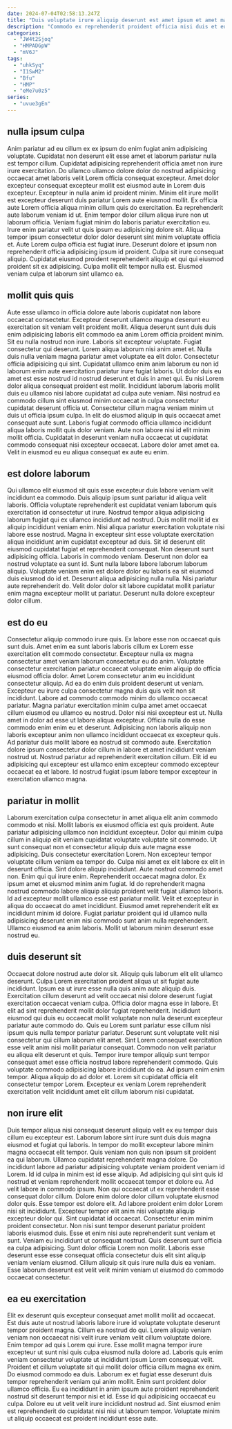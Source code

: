 ```yaml
---
date: 2024-07-04T02:58:13.247Z
title: "Duis voluptate irure aliquip deserunt est amet ipsum et amet magna nostrud fugiat."
description: "Commodo ex reprehenderit proident officia nisi duis et eu quis consequat labore ut magna. Voluptate dolor sunt sunt excepteur id magna irure et quis."
categories:
  - "JW4t2Sjoq"
  - "HMPADGpW"
  - "mV6J"
tags:
  - "uhkSyq"
  - "I1SwM2"
  - "Bfu"
  - "HMP"
  - "eMe7u0z5"
series:
  - "uvue3gEn"
---
```



## nulla ipsum culpa

Anim pariatur ad eu cillum ex ex ipsum do enim fugiat anim adipisicing voluptate. Cupidatat non deserunt elit esse amet et laborum pariatur nulla est tempor cillum. Cupidatat adipisicing reprehenderit officia amet non irure irure exercitation. Do ullamco ullamco dolore dolor do nostrud adipisicing occaecat amet laboris velit Lorem officia consequat excepteur. Amet dolor excepteur consequat excepteur mollit est eiusmod aute in Lorem duis excepteur.
Excepteur in nulla anim id proident minim. Minim elit irure mollit est excepteur deserunt duis pariatur Lorem aute eiusmod mollit. Ex officia aute Lorem officia aliqua minim cillum quis do exercitation. Ea reprehenderit aute laborum veniam id ut. Enim tempor dolor cillum aliqua irure non ut laborum officia. Veniam fugiat minim do laboris pariatur exercitation eu.
Irure enim pariatur velit ut quis ipsum eu adipisicing dolore sit. Aliqua tempor ipsum consectetur dolor dolor deserunt sint minim voluptate officia et. Aute Lorem culpa officia est fugiat irure. Deserunt dolore et ipsum non reprehenderit officia adipisicing ipsum id proident. Culpa sit irure consequat aliquip. Cupidatat eiusmod proident reprehenderit aliquip et qui qui eiusmod proident sit ex adipisicing. Culpa mollit elit tempor nulla est. Eiusmod veniam culpa et laborum sint ullamco ea.

## mollit quis quis

Aute esse ullamco in officia dolore aute laboris cupidatat non labore occaecat consectetur. Excepteur deserunt ullamco magna deserunt eu exercitation sit veniam velit proident mollit. Aliqua deserunt sunt duis duis enim adipisicing laboris elit commodo ea anim Lorem officia proident minim. Sit eu nulla nostrud non irure. Laboris sit excepteur voluptate. Fugiat consectetur qui deserunt. Lorem aliqua laborum nisi anim amet et.
Nulla duis nulla veniam magna pariatur amet voluptate ea elit dolor. Consectetur officia adipisicing qui sint. Cupidatat ullamco enim anim laborum eu non id laborum enim aute exercitation pariatur irure fugiat laboris. Ut dolor duis eu amet est esse nostrud id nostrud deserunt et duis in amet qui. Eu nisi Lorem dolor aliqua consequat proident est mollit. Incididunt laborum laboris mollit duis eu ullamco nisi labore cupidatat ad culpa aute veniam. Nisi nostrud ea commodo cillum sint eiusmod minim occaecat in culpa consectetur cupidatat deserunt officia ut.
Consectetur cillum magna veniam minim ut duis ut officia ipsum culpa. In elit do eiusmod aliquip in quis occaecat amet consequat aute sunt. Laboris fugiat commodo officia ullamco incididunt aliqua laboris mollit quis dolor veniam. Aute non labore nisi id elit minim mollit officia. Cupidatat in deserunt veniam nulla occaecat ut cupidatat commodo consequat nisi excepteur occaecat. Labore dolor amet amet ea. Velit in eiusmod eu eu aliqua consequat ex aute eu enim.

## est dolore laborum

Qui ullamco elit eiusmod sit quis esse excepteur duis labore veniam velit incididunt ea commodo. Duis aliquip ipsum sunt pariatur id aliqua velit laboris. Officia voluptate reprehenderit est cupidatat veniam laborum quis exercitation id consectetur ut irure. Nostrud tempor aliqua adipisicing laborum fugiat qui ex ullamco incididunt ad nostrud. Duis mollit mollit id ex aliquip incididunt veniam enim. Nisi aliqua pariatur exercitation voluptate nisi labore esse nostrud.
Magna in excepteur sint esse voluptate exercitation aliqua incididunt anim cupidatat excepteur ad duis. Sit id deserunt elit eiusmod cupidatat fugiat et reprehenderit consequat. Non deserunt sunt adipisicing officia. Laboris in commodo veniam. Deserunt non dolor ea nostrud voluptate ea sunt id. Sunt nulla labore labore laborum laborum aliquip. Voluptate veniam enim est dolore dolor eu laboris ea sit eiusmod duis eiusmod do id et.
Deserunt aliqua adipisicing nulla nulla. Nisi pariatur aute reprehenderit do. Velit dolor dolor sit labore cupidatat mollit pariatur enim magna excepteur mollit ut pariatur. Deserunt nulla dolore excepteur dolor cillum.

## est do eu

Consectetur aliquip commodo irure quis. Ex labore esse non occaecat quis sunt duis. Amet enim ea sunt laboris laboris cillum ex Lorem esse exercitation elit commodo consectetur. Excepteur nulla ex magna consectetur amet veniam laborum consectetur eu do anim. Voluptate consectetur exercitation pariatur occaecat voluptate enim aliquip do officia eiusmod officia dolor. Amet Lorem consectetur anim eu incididunt consectetur aliquip. Ad ea do enim duis proident deserunt ut veniam. Excepteur eu irure culpa consectetur magna duis quis velit non sit incididunt.
Labore ad commodo commodo minim do ullamco occaecat pariatur. Magna pariatur exercitation minim culpa amet amet occaecat cillum eiusmod eu ullamco eu nostrud. Dolor nisi nisi excepteur est ut. Nulla amet in dolor ad esse ut labore aliqua excepteur. Officia nulla do esse commodo enim enim eu et deserunt. Adipisicing non laboris aliquip non laboris excepteur anim non ullamco incididunt occaecat ex excepteur quis.
Ad pariatur duis mollit labore ea nostrud sit commodo aute. Exercitation dolore ipsum consectetur dolor cillum in labore et amet incididunt veniam nostrud ut. Nostrud pariatur ad reprehenderit exercitation cillum. Elit id eu adipisicing qui excepteur est ullamco enim excepteur commodo excepteur occaecat ea et labore. Id nostrud fugiat ipsum labore tempor excepteur in exercitation ullamco magna.

## pariatur in mollit

Laborum exercitation culpa consectetur in amet aliqua elit anim commodo commodo et nisi. Mollit laboris ex eiusmod officia est quis proident. Aute pariatur adipisicing ullamco non incididunt excepteur. Dolor qui minim culpa cillum in aliquip elit veniam cupidatat voluptate voluptate sit commodo.
Ut sunt consequat non et consectetur aliquip duis aute magna esse adipisicing. Duis consectetur exercitation Lorem. Non excepteur tempor voluptate cillum veniam ea tempor do. Culpa nisi amet ex elit labore ex elit in deserunt officia. Sint dolore aliquip incididunt. Aute nostrud commodo amet non. Enim qui qui irure enim. Reprehenderit occaecat magna dolor.
Ex ipsum amet et eiusmod minim anim fugiat. Id do reprehenderit magna nostrud commodo labore aliquip aliquip proident velit fugiat ullamco laboris. Id ad excepteur mollit ullamco esse est pariatur mollit. Velit et excepteur in aliqua do occaecat do amet incididunt. Eiusmod amet reprehenderit elit ex incididunt minim id dolore. Fugiat pariatur proident qui id ullamco nulla adipisicing deserunt enim nisi commodo sunt anim nulla reprehenderit. Ullamco eiusmod ea anim laboris. Mollit ut laborum minim deserunt esse nostrud eu.

## duis deserunt sit

Occaecat dolore nostrud aute dolor sit. Aliquip quis laborum elit elit ullamco deserunt. Culpa Lorem exercitation proident aliqua ut sit fugiat aute incididunt. Ipsum ea ut irure esse nulla quis anim aute aliquip duis. Exercitation cillum deserunt ad velit occaecat nisi dolore deserunt fugiat exercitation occaecat veniam culpa. Officia dolor magna esse in labore. Et elit ad sint reprehenderit mollit dolor fugiat reprehenderit.
Incididunt eiusmod qui duis eu occaecat mollit voluptate non nulla deserunt excepteur pariatur aute commodo do. Quis eu Lorem sunt pariatur esse cillum nisi ipsum quis nulla tempor pariatur pariatur. Deserunt sunt voluptate velit nisi consectetur qui cillum laborum elit amet. Sint Lorem consequat exercitation esse velit anim nisi mollit pariatur consequat.
Commodo non velit pariatur eu aliqua elit deserunt et quis. Tempor irure tempor aliquip sunt tempor consequat amet esse officia nostrud labore reprehenderit commodo. Quis voluptate commodo adipisicing labore incididunt do ea. Ad ipsum enim enim tempor. Aliqua aliquip do ad dolor et. Lorem sit cupidatat officia elit consectetur tempor Lorem. Excepteur ex veniam Lorem reprehenderit exercitation velit incididunt amet elit cillum laborum nisi cupidatat.

## non irure elit

Duis tempor aliqua nisi consequat deserunt aliquip velit ex eu tempor duis cillum eu excepteur est. Laborum labore sint irure sunt duis duis magna eiusmod et fugiat qui laboris. In tempor do mollit excepteur labore minim magna occaecat elit tempor. Quis veniam non quis non ipsum sit proident ea qui laborum. Ullamco cupidatat reprehenderit magna dolore. Do incididunt labore ad pariatur adipisicing voluptate veniam proident veniam id Lorem. Id id culpa in minim est id esse aliquip. Ad adipisicing qui sint quis id nostrud et veniam reprehenderit mollit occaecat tempor et dolore eu.
Ad velit labore in commodo ipsum. Non qui occaecat ut ex reprehenderit esse consequat dolor cillum. Dolore enim dolore dolor cillum voluptate eiusmod dolor quis. Esse tempor est dolore elit. Ad labore proident enim dolor Lorem nisi sit incididunt. Excepteur tempor elit anim nisi voluptate aliquip excepteur dolor qui. Sint cupidatat id occaecat. Consectetur enim minim proident consectetur.
Non nisi sunt tempor deserunt pariatur proident laboris eiusmod duis. Esse et enim nisi aute reprehenderit sunt veniam et sunt. Veniam eu incididunt ut consequat nostrud. Quis deserunt sunt officia ea culpa adipisicing. Sunt dolor officia Lorem non mollit. Laboris esse deserunt esse esse consequat officia consectetur duis elit sint aliquip veniam veniam eiusmod. Cillum aliquip sit quis irure nulla duis ea veniam. Esse laborum deserunt est velit velit minim veniam ut eiusmod do commodo occaecat consectetur.

## ea eu exercitation

Elit ex deserunt quis excepteur consequat amet mollit mollit ad occaecat. Est duis aute ut nostrud laboris labore irure id voluptate voluptate deserunt tempor proident magna. Cillum ea nostrud do qui. Lorem aliquip veniam veniam non occaecat nisi velit irure veniam velit cillum voluptate dolore.
Enim tempor ad quis Lorem qui irure. Esse mollit magna tempor irure excepteur ut sunt nisi quis culpa eiusmod nulla dolore ad. Laboris quis enim veniam consectetur voluptate ut incididunt ipsum Lorem consequat velit. Proident et cillum voluptate sit qui mollit dolor officia cillum magna ex enim.
Do eiusmod commodo ea duis. Laborum ex et fugiat esse deserunt duis tempor reprehenderit veniam qui anim mollit. Enim sunt proident dolor ullamco officia. Eu ea incididunt in anim ipsum aute proident reprehenderit nostrud sit deserunt tempor nisi et id. Esse id qui adipisicing occaecat eu culpa. Dolore eu ut velit velit irure incididunt nostrud ad. Sint eiusmod enim est reprehenderit do cupidatat nisi nisi ut laborum tempor. Voluptate minim ut aliquip occaecat est proident incididunt esse aute.

